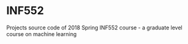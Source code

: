 # INF552
Projects source code of 2018 Spring INF552 course - a graduate level course on machine learning
